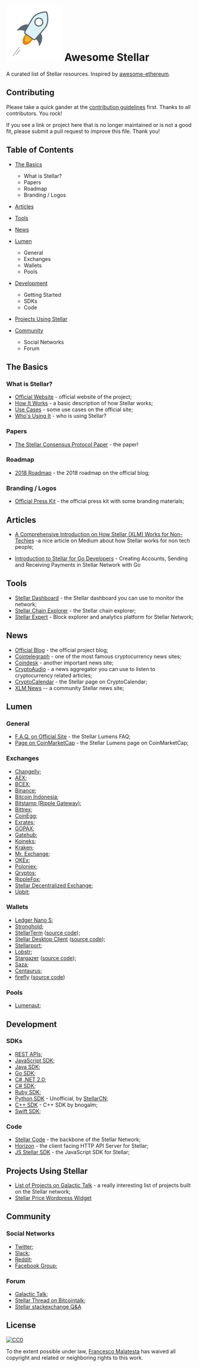 # ![](logo.png) Awesome Stellar

A curated list of Stellar resources. Inspired by [awesome-ethereum](https://github.com/vinsgo/awesome-ethereum).

## Contributing

Please take a quick gander at the [contribution guidelines](CONTRIBUTING.md) first. Thanks to all contributors. You rock!

If you see a link or project here that is no longer maintained or is not a good fit, please submit a pull request to improve this file. Thank you!

## Table of Contents

* [The Basics](#the-basics)
    * What is Stellar?
    * Papers
    * Roadmap
    * Branding / Logos

* [Articles](#articles)

* [Tools](#tools)

* [News](#news)

* [Lumen](#lumen)
    * General
    * Exchanges
    * Wallets
    * Pools

* [Development](#development)
    * Getting Started
    * SDKs
    * Code

* [Projects Using Stellar](#projects-using-stellar)

* [Community](#community)
    * Social Networks
    * Forum

## The Basics

### What is Stellar?

* [Official Website](https://www.stellar.org/) - official website of the project;
* [How It Works](https://www.stellar.org/how-it-works/stellar-basics/) - a basic description of how Stellar works;
* [Use Cases](https://www.stellar.org/how-it-works/use-cases/) - some use cases on the official site;
* [Who's Using It](https://www.stellar.org/about/directory) - who is using Stellar?

### Papers

* [The Stellar Consensus Protocol Paper](https://www.stellar.org/papers/stellar-consensus-protocol.pdf) - the paper!

### Roadmap

* [2018 Roadmap](https://www.stellar.org/blog/2018-Stellar-Roadmap/) - the 2018 roadmap on the official blog;

### Branding / Logos

* [Official Press Kit](https://s3.amazonaws.com/stellar.org/public/Stellar-presskit-150216.zip) - the official press kit with some branding materials;

## Articles

* [A Comprehensive Introduction on How Stellar (XLM) Works for Non-Techies](https://medium.com/@dominiczhai/a-comprehensive-introduction-on-how-stellar-xlm-works-for-non-techies-7060595af749) -a nice article on Medium about how Stellar works for non tech people;

* [Introduction to Stellar for Go Developers](http://azer.bike/journal/introduction-to-stellar-for-go-developers/) - Creating Accounts, Sending and Receiving Payments in Stellar Network with Go

## Tools

* [Stellar Dashboard](https://dashboard.stellar.org/) - the Stellar dashboard you can use to monitor the network;
* [Stellar Chain Explorer](https://stellarchain.io/) - the Stellar chain explorer;
* [Stellar Expert](https://stellar.expert/) - Block explorer and analytics platform for Stellar Network;

## News

* [Official Blog](https://www.stellar.org/blog/) - the official project blog;
* [Cointelegraph](https://cointelegraph.com/) - one of the most famous cryptocurrency news sites;
* [Coindesk](https://www.coindesk.com/) - another important news site;
* [CryptoAudio](https://cryptoaud.io/) - a news aggregator you can use to listen to cryptocurrency related articles;
* [CryptoCalendar](https://cryptocalendar.pro/events/stellar) - the Stellar page on CryptoCalendar;
* [XLM News](http://www.xlmnews.com/) -- a community Stellar news site;

## Lumen

### General

* [F.A.Q. on Official Site](https://www.stellar.org/lumens/) - the Stellar Lumens FAQ;
* [Page on CoinMarketCap](https://coinmarketcap.com/currencies/stellar/) - the Stellar Lumens page on CoinMarketCap;

### Exchanges

* [Changelly](https://changelly.com/);
* [AEX](https://www.aex.com/);
* [BCEX](https://www.bcex.ca/);
* [Binance](https://www.binance.com/);
* [Bitcoin Indonesia](https://www.bitcoin.co.id/);
* [Bitstamp (Ripple Gateway)](https://www.bitstamp.net/);
* [Bittrex](https://bittrex.com/);
* [CoinEgg](https://www.coinegg.com/);
* [Exrates](https://exrates.me/);
* [GOPAX](https://www.gopax.co.kr/);
* [Gatehub](https://www.gatehub.net/);
* [Koineks](https://koineks.com/);
* [Kraken](https://www.kraken.com/);
* [Mr. Exchange](https://mr-ripple.com/);
* [OKEx](https://www.okex.com/);
* [Poloniex](https://poloniex.com/);
* [Qryptos](https://www.qryptos.com/);
* [RippleFox](https://ripplefox.com/);
* [Stellar Decentralized Exchange](https://stellarterm.com/#markets);
* [Upbit](https://upbit.com/);

### Wallets

* [Ledger Nano S](https://www.ledgerwallet.com/products/ledger-nano-s);
* [Stronghold](https://stronghold.co/send-receive-lumens.html);
* [StellarTerm](https://stellarterm.com/) ([source code](https://github.com/irisli/stellarterm));
* [Stellar Desktop Client](http://wallet.stellar.chat/) ([source code](https://github.com/stellarchat/desktop-client/));
* [Stellarport](https://stellarport.io/);
* [Lobstr](https://lobstr.co/);
* [Stargazer](https://getstargazer.com/) ([source code](https://github.com/johansten/stargazer));
* [Saza](https://saza.io/);
* [Centaurus](https://play.google.com/store/apps/details?id=de.xcoins.centaurus&hl=it);
* [firefly](https://wallet.fchain.io/) ([source code](https://github.com/StellarCN))

### Pools

* [Lumenaut](https://lumenaut.net);

## Development

### SDKs

* [REST APIs](https://www.stellar.org/developers/horizon/reference/index.html);
* [JavaScript SDK](https://www.stellar.org/developers/js-stellar-sdk/reference/);
* [Java SDK](https://github.com/stellar/java-stellar-sdk);
* [Go SDK](https://github.com/stellar/go-stellar-base);
* [C# .NET 2.0](https://github.com/elucidsoft/dotnetcore-stellar-sdk);
* [C# SDK](https://github.com/QuantozTechnology/csharp-stellar-base);
* [Ruby SDK](https://github.com/stellar/ruby-stellar-sdk);
* [Python SDK](https://github.com/StellarCN/py-stellar-base) - Unofficial, by [StellarCN](https://github.com/StellarCN);
* [C++ SDK](https://github.com/bnogalm/StellarQtSDK) - C++ SDK by bnogalm;
* [Swift SDK](https://github.com/kinfoundation/StellarKit);

### Code

* [Stellar Code](https://github.com/stellar/stellar-core) - the backbone of the Stellar Network;
* [Horizon](https://github.com/stellar/horizon) - the client facing HTTP API Server for Stellar;
* [JS Stellar SDK](https://github.com/stellar/js-stellar-sdk) - the JavaScript SDK for Stellar;

## Projects Using Stellar

* [List of Projects on Galactic Talk](https://galactictalk.org/d/14-projects-built-on-stellar) - a really interesting list of projects built on the Stellar network;
* [Stellar Price Wordpress Widget](https://stellarwidget.com)

## Community

### Social Networks

* [Twitter](https://twitter.com/stellarorg);
* [Slack](http://slack.stellar.org/);
* [Reddit](https://www.reddit.com/r/stellar);
* [Facebook Group](https://www.facebook.com/groups/stellarorg/);

### Forum

* [Galactic Talk](https://galactictalk.org/);
* [Stellar Thread on Bitcointalk](https://bitcointalk.org/index.php?topic=1428573.0);
* [Stellar stackexchange Q&A](https://stellar.stackexchange.com)

## License

[![CC0](http://mirrors.creativecommons.org/presskit/buttons/88x31/svg/cc-zero.svg)](https://creativecommons.org/publicdomain/zero/1.0/)

To the extent possible under law, [Francesco Malatesta](https://www.facebook.com/malatesta.francesco) has waived all copyright and related or neighboring rights to this work.
